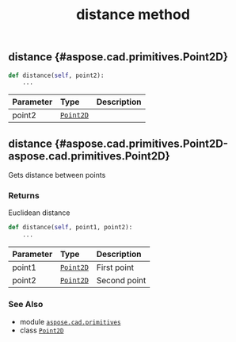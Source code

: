 ﻿---
title: distance method
second_title: Aspose.CAD for Python via .NET API References
description: 
type: docs
weight: 20
url: /python-net/aspose.cad.primitives/point2d/distance/
is_root: false
---

## distance {#aspose.cad.primitives.Point2D}





```python
def distance(self, point2):
    ...
```


| Parameter | Type | Description |
| :- | :- | :- |
| point2 | [`Point2D`](/cad/python-net/aspose.cad.primitives/point2d) |  |


## distance {#aspose.cad.primitives.Point2D-aspose.cad.primitives.Point2D}

Gets distance between points


### Returns 


Euclidean distance


```python
def distance(self, point1, point2):
    ...
```


| Parameter | Type | Description |
| :- | :- | :- |
| point1 | [`Point2D`](/cad/python-net/aspose.cad.primitives/point2d) | First point |
| point2 | [`Point2D`](/cad/python-net/aspose.cad.primitives/point2d) | Second point |



### See Also
* module [`aspose.cad.primitives`](../../)
* class [`Point2D`](/cad/python-net/aspose.cad.primitives/point2d)
